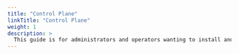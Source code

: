 ```yaml
---
title: "Control Plane"
linkTitle: "Control Plane"
weight: 1
description: >
  This guide is for administrators and operators wanting to install and configure PipeCD for other developers.
---
```

